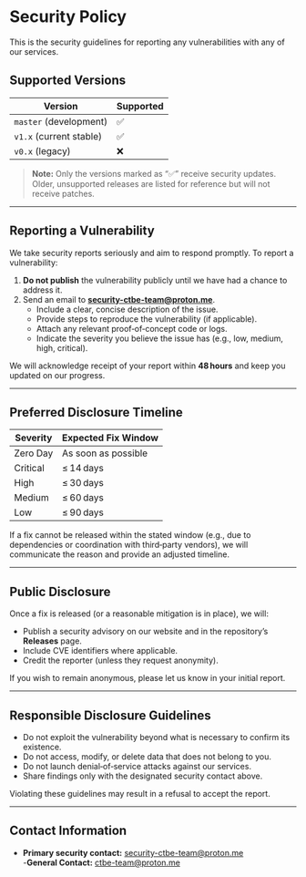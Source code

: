 # Security Policy
This is the security guidelines for reporting any vulnerabilities with any of our services.
## Supported Versions

| Version | Supported |
|---------|-----------|
| `master` (development) | ✅ |
| `v1.x` (current stable) | ✅ |
| `v0.x` (legacy) | ❌ |

> **Note:** Only the versions marked as “✅” receive security updates. Older, unsupported releases are listed for reference but will not receive patches.

---

## Reporting a Vulnerability

We take security reports seriously and aim to respond promptly. To report a vulnerability:

1. **Do not publish** the vulnerability publicly until we have had a chance to address it.
2. Send an email to **security-ctbe-team@proton.me**.  
   - Include a clear, concise description of the issue.  
   - Provide steps to reproduce the vulnerability (if applicable).  
   - Attach any relevant proof‑of‑concept code or logs.  
   - Indicate the severity you believe the issue has (e.g., low, medium, high, critical).  

We will acknowledge receipt of your report within **48 hours** and keep you updated on our progress.

---

## Preferred Disclosure Timeline

| Severity | Expected Fix Window |
|----------|----------------------|
| Zero Day | As soon as possible|
| Critical | ≤ 14 days |
| High     | ≤ 30 days |
| Medium   | ≤ 60 days |
| Low      | ≤ 90 days |

If a fix cannot be released within the stated window (e.g., due to dependencies or coordination with third‑party vendors), we will communicate the reason and provide an adjusted timeline.

---

## Public Disclosure

Once a fix is released (or a reasonable mitigation is in place), we will:

- Publish a security advisory on our website and in the repository’s **Releases** page.  
- Include CVE identifiers where applicable.  
- Credit the reporter (unless they request anonymity).

If you wish to remain anonymous, please let us know in your initial report.

---

## Responsible Disclosure Guidelines

- Do not exploit the vulnerability beyond what is necessary to confirm its existence.  
- Do not access, modify, or delete data that does not belong to you.  
- Do not launch denial‑of‑service attacks against our services.  
- Share findings only with the designated security contact above.

Violating these guidelines may result in a refusal to accept the report.

---


## Contact Information

- **Primary security contact:** security-ctbe-team@proton.me  
-**General Contact:** ctbe-team@proton.me
